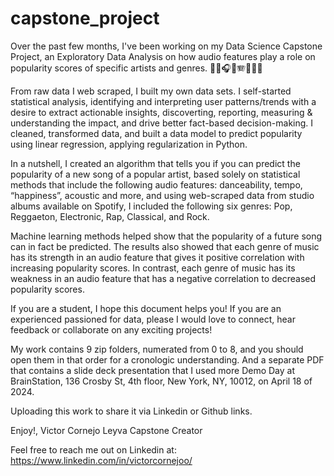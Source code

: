 # capstone_project

Over the past few months, I've been working on my Data Science Capstone Project, an Exploratory Data Analysis on how audio features play a role on popularity scores of specific artists and genres. 
🎸🎵🎧🎶🪗🧑🏻‍💻

From raw data I web scraped, I built my own data sets. I self-started statistical  analysis, identifying and interpreting user patterns/trends with a desire to extract actionable insights, discoverting, reporting, measuring & understanding the impact, and drive better fact-based decision-making. I cleaned,  transformed data, and built a data model to predict popularity using linear regression, applying regularization in Python.

In a nutshell, I created an algorithm that tells you if you can predict the popularity of a new song of a popular artist, based solely on statistical methods that include the following audio features: danceability, tempo, “happiness”, acoustic and more, and using web-scraped data from studio albums available on Spotify, I included the following six genres: Pop, Reggaeton, Electronic, Rap, Classical, and Rock. 

Machine learning methods helped show that the popularity of a future song can in fact be predicted. The results also showed that each genre of music has its strength in an audio feature that gives it positive correlation with increasing popularity scores. In contrast, each genre of music has its weakness in an audio feature that has a negative correlation to decreased popularity scores.

If you are a student, I hope this document helps you! If you are an experienced passioned for data, please I would love to connect, hear feedback or collaborate on any exciting projects!

My work contains 9 zip folders, numerated from 0 to 8, and you should open them in that order for a cronologic understanding. And a separate PDF that contains a slide deck presentation that I used more Demo Day at BrainStation, 136 Crosby St, 4th floor, New York, NY, 10012, on April 18 of 2024.

Uploading this work to share it via Linkedin or Github links.

Enjoy!,
Victor Cornejo Leyva
Capstone Creator

Feel free to reach me out on Linkedin at: https://www.linkedin.com/in/victorcornejoo/

